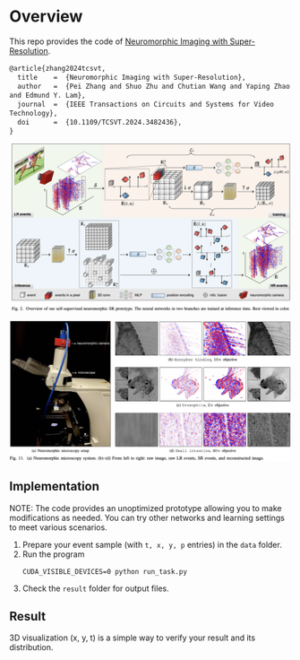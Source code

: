 # Overview
This repo provides the code of [Neuromorphic Imaging with Super-Resolution](https://doi.org/10.1109/TCSVT.2024.3482436).
```
@article{zhang2024tcsvt,
  title    =  {Neuromorphic Imaging with Super-Resolution},
  author   =  {Pei Zhang and Shuo Zhu and Chutian Wang and Yaping Zhao and Edmund Y. Lam},
  journal  =  {IEEE Transactions on Circuits and Systems for Video Technology},
  doi      =  {10.1109/TCSVT.2024.3482436},
}
```
![DEMO](./imgs/workflow.png)

![DEMO](./imgs/ex.png)

## Implementation
NOTE: The code provides an unoptimized prototype allowing you to make modifications as needed. You can try other networks and learning settings to meet various scenarios.
1. Prepare your event sample (with `t, x, y, p` entries) in the `data` folder.
2. Run the program
   ```
   CUDA_VISIBLE_DEVICES=0 python run_task.py
   ```
3. Check the `result` folder for output files.

## Result
3D visualization (x, y, t) is a simple way to verify your result and its distribution.
